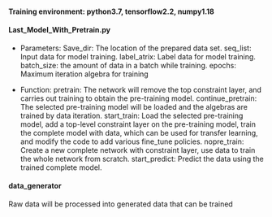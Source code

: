 #### Training environment: python3.7, tensorflow2.2, numpy1.18

#### Last_Model_With_Pretrain.py
* Parameters:
Save_dir: The location of the prepared data set.
seq_list: Input data for model training.
label_atrix: Label data for model training.
batch_size: the amount of data in a batch while training.
epochs: Maximum iteration algebra for training

* Function:
pretrain: The network will remove the top constraint layer, and carries out training to obtain the pre-training model.
continue_pretrain: The selected pre-training model will be loaded and the algebras are trained by data iteration.
start_train: Load the selected pre-training model, add a top-level constraint layer on the pre-training model, train the complete model with data, which can be used for transfer learning, and modify the code to add various fine_tune policies.
nopre_train: Create a new complete network with constraint layer, use data to train the whole network from scratch.
start_predict: Predict the data using the trained complete model.

#### data_generator
Raw data will be processed into generated data that can be trained
